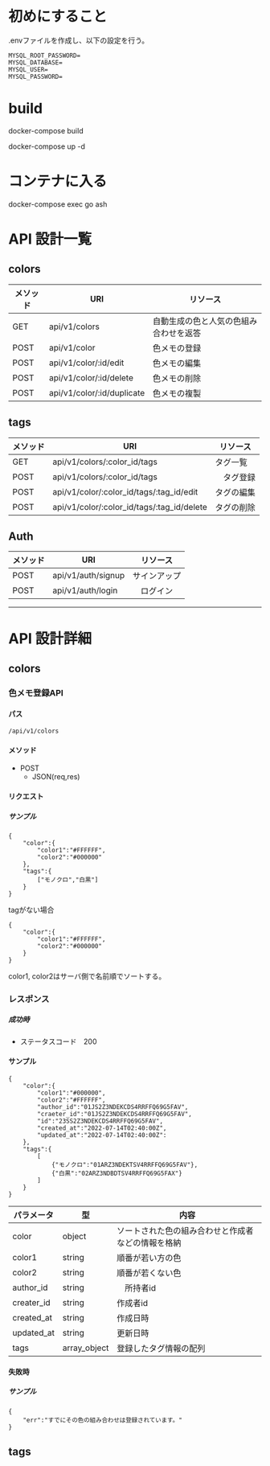 # 初めにすること
.envファイルを作成し、以下の設定を行う。
```
MYSQL_ROOT_PASSWORD=
MYSQL_DATABASE=
MYSQL_USER=
MYSQL_PASSWORD=
```

# build
docker-compose build

docker-compose up -d
# コンテナに入る
docker-compose exec go ash

# API 設計一覧

## colors
| メソッド | URI | リソース |
| - | - | - |
| GET | api/v1/colors | 自動生成の色と人気の色組み合わせを返答 |
| POST | api/v1/color | 色メモの登録 |
| POST | api/v1/color/:id/edit | 色メモの編集 |
| POST | api/v1/color/:id/delete | 色メモの削除 |
| POST | api/v1/color/:id/duplicate | 色メモの複製 |
## tags
| メソッド | URI | リソース |
| - | - | - |
| GET | api/v1/colors/:color_id/tags | タグ一覧 |
| POST | api/v1/colors/:color_id/tags |　タグ登録 |
| POST | api/v1/color/:color_id/tags/:tag_id/edit | タグの編集 |
| POST | api/v1/color/:color_id/tags/:tag_id/delete | タグの削除 |


## Auth
| メソッド | URI | リソース |
| - | - | - |
| POST | api/v1/auth/signup | サインアップ |
| POST | api/v1/auth/login |　ログイン |


--------------------------------------------------------------------


# API 設計詳細

## colors

### 色メモ登録API
#### パス

```/api/v1/colors```


#### メソッド
- POST
    - JSON(req,res)

#### リクエスト

##### サンプル

```
{
    "color":{
        "color1":"#FFFFFF",
        "color2":"#000000"
    },
    "tags":{
        ["モノクロ","白黒"]
    }
}
```
tagがない場合
```
{
    "color":{
        "color1":"#FFFFFF",
        "color2":"#000000"
    }
}
```
color1, color2はサーバ側で名前順でソートする。
### レスポンス
##### 成功時
 - ステータスコード　200

#### サンプル

```
{
    "color":{
        "color1":"#000000",
        "color2":"#FFFFFF",
        "author_id":"01JS2Z3NDEKCDS4RRFFQ69G5FAV",
        "craeter_id":"01JS2Z3NDEKCDS4RRFFQ69G5FAV",
        "id":"23SS2Z3NDEKCDS4RRFFQ69G5FAV",
        "created_at":"2022-07-14T02:40:00Z",
        "updated_at":"2022-07-14T02:40:00Z":
    },
    "tags":{
        [
            {"モノクロ":"01ARZ3NDEKTSV4RRFFQ69G5FAV"},
            {"白黒":"02ARZ3NDBDTSV4RRFFQ69G5FAX"}
        ]
    }
}
```


| パラメータ | 型 | 内容 |
| - | - | - |
| color | object | ソートされた色の組み合わせと作成者などの情報を格納 |
| color1 | string | 順番が若い方の色 |
| color2 | string | 順番が若くない色 |
| author_id | string |　所持者id |
| creater_id | string | 作成者id |
| created_at | string | 作成日時 |
| updated_at | string | 更新日時 |
| tags | array_object | 登録したタグ情報の配列 |

#### 失敗時
##### サンプル
```
{
    "err":"すでにその色の組み合わせは登録されています。"
}
```


## tags


